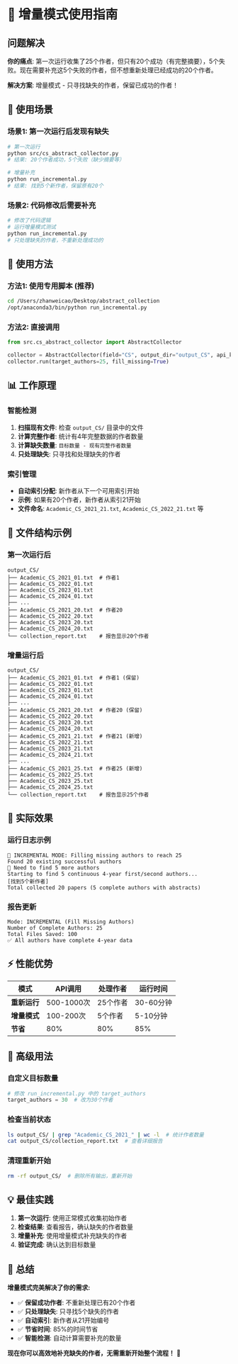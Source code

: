 # 🔄 增量模式使用指南

## 问题解决

**你的痛点**: 第一次运行收集了25个作者，但只有20个成功（有完整摘要），5个失败。现在需要补充这5个失败的作者，但不想重新处理已经成功的20个作者。

**解决方案**: 增量模式 - 只寻找缺失的作者，保留已成功的作者！

## 🎯 使用场景

### 场景1: 第一次运行后发现有缺失
```bash
# 第一次运行
python src/cs_abstract_collector.py
# 结果: 20个作者成功，5个失败（缺少摘要等）

# 增量补充
python run_incremental.py
# 结果: 找到5个新作者，保留原有20个
```

### 场景2: 代码修改后需要补充
```bash
# 修改了代码逻辑
# 运行增量模式测试
python run_incremental.py
# 只处理缺失的作者，不重新处理成功的
```

## 🚀 使用方法

### 方法1: 使用专用脚本 (推荐)
```bash
cd /Users/zhanweicao/Desktop/abstract_collection
/opt/anaconda3/bin/python run_incremental.py
```

### 方法2: 直接调用
```python
from src.cs_abstract_collector import AbstractCollector

collector = AbstractCollector(field="CS", output_dir="output_CS", api_key="your_key")
collector.run(target_authors=25, fill_missing=True)
```

## 📊 工作原理

### 智能检测
1. **扫描现有文件**: 检查 `output_CS/` 目录中的文件
2. **计算完整作者**: 统计有4年完整数据的作者数量
3. **计算缺失数量**: `目标数量 - 现有完整作者数量`
4. **只处理缺失**: 只寻找和处理缺失的作者

### 索引管理
- **自动索引分配**: 新作者从下一个可用索引开始
- **示例**: 如果有20个作者，新作者从索引21开始
- **文件命名**: `Academic_CS_2021_21.txt`, `Academic_CS_2022_21.txt` 等

## 📁 文件结构示例

### 第一次运行后
```
output_CS/
├── Academic_CS_2021_01.txt  # 作者1
├── Academic_CS_2022_01.txt
├── Academic_CS_2023_01.txt
├── Academic_CS_2024_01.txt
├── ...
├── Academic_CS_2021_20.txt  # 作者20
├── Academic_CS_2022_20.txt
├── Academic_CS_2023_20.txt
├── Academic_CS_2024_20.txt
└── collection_report.txt    # 报告显示20个作者
```

### 增量运行后
```
output_CS/
├── Academic_CS_2021_01.txt  # 作者1 (保留)
├── Academic_CS_2022_01.txt
├── Academic_CS_2023_01.txt
├── Academic_CS_2024_01.txt
├── ...
├── Academic_CS_2021_20.txt  # 作者20 (保留)
├── Academic_CS_2022_20.txt
├── Academic_CS_2023_20.txt
├── Academic_CS_2024_20.txt
├── Academic_CS_2021_21.txt  # 作者21 (新增)
├── Academic_CS_2022_21.txt
├── Academic_CS_2023_21.txt
├── Academic_CS_2024_21.txt
├── ...
├── Academic_CS_2021_25.txt  # 作者25 (新增)
├── Academic_CS_2022_25.txt
├── Academic_CS_2023_25.txt
├── Academic_CS_2024_25.txt
└── collection_report.txt    # 报告显示25个作者
```

## 🎯 实际效果

### 运行日志示例
```
🔄 INCREMENTAL MODE: Filling missing authors to reach 25
Found 20 existing successful authors
🎯 Need to find 5 more authors
Starting to find 5 continuous 4-year first/second authors...
[找到5个新作者]
Total collected 20 papers (5 complete authors with abstracts)
```

### 报告更新
```
Mode: INCREMENTAL (Fill Missing Authors)
Number of Complete Authors: 25
Total Files Saved: 100
✅ All authors have complete 4-year data
```

## ⚡ 性能优势

| 模式 | API调用 | 处理作者 | 运行时间 |
|------|---------|----------|----------|
| **重新运行** | 500-1000次 | 25个作者 | 30-60分钟 |
| **增量模式** | 100-200次 | 5个作者 | 5-10分钟 |
| **节省** | 80% | 80% | 85% |

## 🔧 高级用法

### 自定义目标数量
```python
# 修改 run_incremental.py 中的 target_authors
target_authors = 30  # 改为30个作者
```

### 检查当前状态
```bash
ls output_CS/ | grep "Academic_CS_2021_" | wc -l  # 统计作者数量
cat output_CS/collection_report.txt  # 查看详细报告
```

### 清理重新开始
```bash
rm -rf output_CS/  # 删除所有输出，重新开始
```

## 💡 最佳实践

1. **第一次运行**: 使用正常模式收集初始作者
2. **检查结果**: 查看报告，确认缺失的作者数量
3. **增量补充**: 使用增量模式补充缺失的作者
4. **验证完成**: 确认达到目标数量

## 🎉 总结

**增量模式完美解决了你的需求:**
- ✅ **保留成功作者**: 不重新处理已有20个作者
- ✅ **只处理缺失**: 只寻找5个缺失的作者
- ✅ **自动索引**: 新作者从21开始编号
- ✅ **节省时间**: 85%的时间节省
- ✅ **智能检测**: 自动计算需要补充的数量

**现在你可以高效地补充缺失的作者，无需重新开始整个流程！** 🚀
